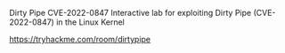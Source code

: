 Dirty Pipe CVE-2022-0847
Interactive lab for exploiting Dirty Pipe (CVE-2022-0847) in the Linux Kernel

https://tryhackme.com/room/dirtypipe